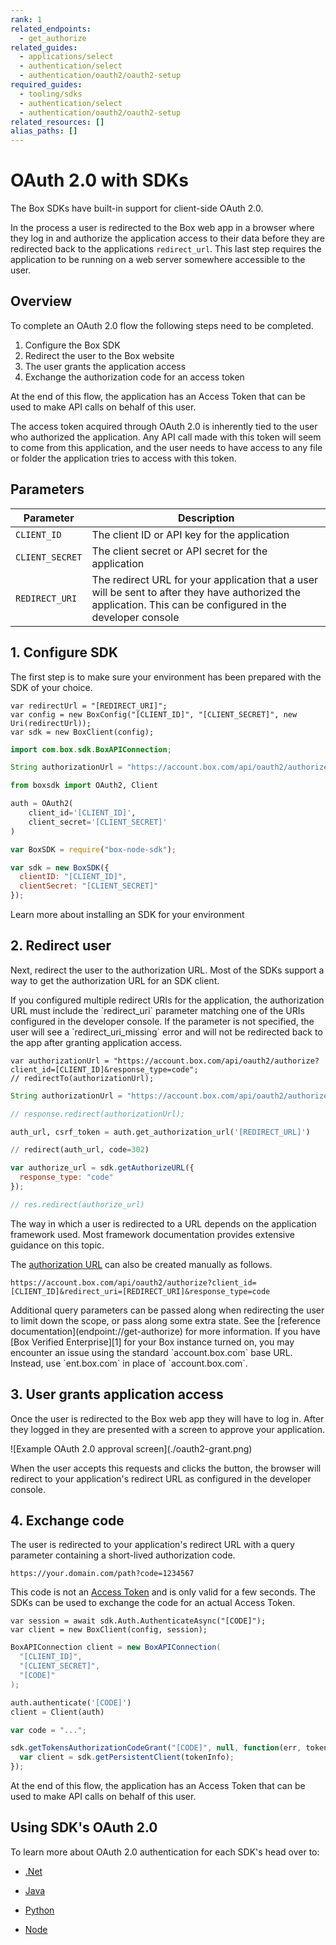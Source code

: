 ```yaml
---
rank: 1
related_endpoints: 
  - get_authorize
related_guides:
  - applications/select
  - authentication/select
  - authentication/oauth2/oauth2-setup
required_guides:
  - tooling/sdks
  - authentication/select
  - authentication/oauth2/oauth2-setup
related_resources: []
alias_paths: []
---
```


# OAuth 2.0 with SDKs

The Box SDKs have built-in support for client-side OAuth 2.0.

In the process a user is redirected to the Box web app in a browser where they
log in and authorize the application access to their data before they are
redirected back to the applications `redirect_url`. This last step requires the
application to be running on a web server somewhere accessible to the user.

## Overview

To complete an OAuth 2.0 flow the following steps need to be completed.

1. Configure the Box SDK
2. Redirect the user to the Box website
3. The user grants the application access
4. Exchange the authorization code for an access token

At the end of this flow, the application has an Access Token that can be used to
make API calls on behalf of this user.

<Message notice>
  The access token acquired through OAuth 2.0 is inherently tied to the user who
  authorized the application. Any API call made with this token will seem to
  come from this application, and the user needs to have access to any file or
  folder the application tries to access with this token.
</Message>

## Parameters

<!-- markdownlint-disable line-length -->

| Parameter       | Description                                                                                                                                                   |
| --------------- | ------------------------------------------------------------------------------------------------------------------------------------------------------------- |
| `CLIENT_ID`     | The client ID or API key for the application                                                                                                                  |
| `CLIENT_SECRET` | The client secret or API secret for the application                                                                                                           |
| `REDIRECT_URI`  | The redirect URL for your application that a user will be sent to after they have authorized the application. This can be configured in the developer console |

<!-- markdownlint-enable line-length -->

## 1. Configure SDK

The first step is to make sure your environment has been prepared with the SDK of
your choice.

<Tabs>
  <Tab title='.NET'>

```dotnet
var redirectUrl = "[REDIRECT_URI]";
var config = new BoxConfig("[CLIENT_ID]", "[CLIENT_SECRET]", new Uri(redirectUrl));
var sdk = new BoxClient(config);
```

  </Tab>
  <Tab title='Java'>

<!-- markdownlint-disable line-length -->

```java
import com.box.sdk.BoxAPIConnection;

String authorizationUrl = "https://account.box.com/api/oauth2/authorize?client_id=[CLIENT_ID]&response_type=code";
```

<!-- markdownlint-enable line-length -->

  </Tab>
  <Tab title='Python'>

```python
from boxsdk import OAuth2, Client

auth = OAuth2(
    client_id='[CLIENT_ID]',
    client_secret='[CLIENT_SECRET]'
)
```

  </Tab>
  <Tab title='Node'>

```js
var BoxSDK = require("box-node-sdk");

var sdk = new BoxSDK({
  clientID: "[CLIENT_ID]",
  clientSecret: "[CLIENT_SECRET]"
});
```

  </Tab>
</Tabs>

<CTA to="guide://tooling/sdks">
  Learn more about installing an SDK for your environment
</CTA>

## 2. Redirect user

Next, redirect the user to the authorization URL. Most of the SDKs support a
way to get the authorization URL for an SDK client.

<Message warning>
If you configured multiple redirect URIs for the application, the authorization
URL must include the `redirect_uri` parameter matching one of the URIs
configured in the developer console. If the parameter is not specified, the
user will see a `redirect_uri_missing` error and will not be redirected back to
the app after granting application access.
</Message>

<Tabs>
  <Tab title='.NET'>

```dotnet
var authorizationUrl = "https://account.box.com/api/oauth2/authorize?client_id=[CLIENT_ID]&response_type=code";
// redirectTo(authorizationUrl);
```

  </Tab>
  <Tab title='Java'>

<!-- markdownlint-disable line-length -->

```java
String authorizationUrl = "https://account.box.com/api/oauth2/authorize?client_id=[CLIENT_ID]&response_type=code";

// response.redirect(authorizationUrl);
```

<!-- markdownlint-enable line-length -->

  </Tab>
  <Tab title='Python'>

```python
auth_url, csrf_token = auth.get_authorization_url('[REDIRECT_URL]')

// redirect(auth_url, code=302)
```

  </Tab>
  <Tab title='Node'>

```js
var authorize_url = sdk.getAuthorizeURL({
  response_type: "code"
});

// res.redirect(authorize_url)
```

  </Tab>
</Tabs>

<Message>
  The way in which a user is redirected to a URL depends on the application
  framework used. Most framework documentation provides extensive guidance on
  this topic.
</Message>

The [authorization URL](endpoint://get-authorize) can also be created manually
as follows.

<!-- markdownlint-disable line-length -->

```curl
https://account.box.com/api/oauth2/authorize?client_id=[CLIENT_ID]&redirect_uri=[REDIRECT_URI]&response_type=code
```

<!-- markdownlint-enable line-length -->

<Message>
 Additional query parameters can be passed along when redirecting the user to
 limit down the scope, or pass along some extra state. See the [reference
 documentation](endpoint://get-authorize) for more information.
</Message>

<Message type='tip'>
  If you have [Box Verified Enterprise][1] for your Box 
  instance turned on, you 
  may encounter an issue using the standard 
  `account.box.com` base URL. 
  Instead, use `ent.box.com` in place of `account.box.com`.
</Message>

## 3. User grants application access

Once the user is redirected to the Box web app they will have to log in. After
they logged in they are presented with a screen to approve your application.

<ImageFrame border center shadow width="400">
  ![Example OAuth 2.0 approval screen](./oauth2-grant.png)
</ImageFrame>

When the user accepts this requests and clicks the button, the browser will
redirect to your application's redirect URL as configured in the developer console.

## 4. Exchange code

The user is redirected to your application's redirect URL with a query parameter
containing a short-lived authorization code.

```curl
https://your.domain.com/path?code=1234567
```

This code is not an [Access Token][tokens] and is only valid for a few seconds.
The SDKs can be used to exchange the code for an actual Access Token.

<Tabs>
  <Tab title='.NET'>

```dotnet
var session = await sdk.Auth.AuthenticateAsync("[CODE]");
var client = new BoxClient(config, session);
```

  </Tab>
  <Tab title='Java'>

```java
BoxAPIConnection client = new BoxAPIConnection(
  "[CLIENT_ID]",
  "[CLIENT_SECRET]",
  "[CODE]"
);
```

  </Tab>
  <Tab title='Python'>

```python
auth.authenticate('[CODE]')
client = Client(auth)
```

  </Tab>
  <Tab title='Node'>

```js
var code = "...";

sdk.getTokensAuthorizationCodeGrant("[CODE]", null, function(err, tokenInfo) {
  var client = sdk.getPersistentClient(tokenInfo);
});
```

  </Tab>
</Tabs>

At the end of this flow, the application has an Access Token that can be used to
make API calls on behalf of this user.

## Using SDK's OAuth 2.0

To learn more about OAuth 2.0 authentication for each SDK's head over to:

- [.Net][.Net]

- [Java][Java]

- [Python][Python]

- [Node][Node]

[.Net]: https://github.com/box/box-windows-sdk-v2/blob/main/docs/authentication.md#traditional-3-legged-oauth2
[Java]: https://github.com/box/box-java-sdk/blob/main/doc/authentication.md#standard-3-legged-oauth-20
[Python]: https://github.com/box/box-python-sdk/blob/main/docs/usage/authentication.md#traditional-3-legged-oauth2
[Node]: https://github.com/box/box-node-sdk/blob/main/docs/authentication.md#traditional-3-legged-oauth2

[tokens]: g://authentication/tokens/access-tokens
<!-- i18n-enable localize-links -->
[1]: https://support.box.com/hc/en-us/articles/360043693554-Box-Verified-Enterprise-Supported-Apps
<!-- i18n-disable localize-links -->
